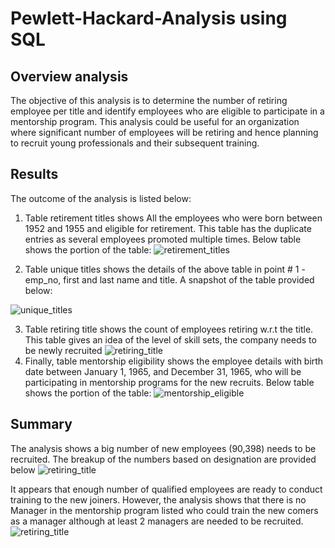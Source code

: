 # Pewlett-Hackard-Analysis using SQL
## Overview analysis
The objective of this analysis is to determine the number of retiring employee per title and identify employees who are eligible to participate in a mentorship program. This analysis could be useful for an organization where significant number of employees will be retiring and hence planning to recruit young professionals and their subsequent training.


## Results
The outcome of the analysis is listed below:
1.	Table retirement titles shows All the employees who were born between 1952 and 1955 and eligible for retirement. This table has the duplicate entries as several employees promoted multiple times. Below table shows the portion of the table:
![retirement_titles](https://user-images.githubusercontent.com/62515666/127945580-68fb9e31-7e99-4d8e-8326-73274f88ad31.png)

2.	Table unique titles shows the details of the above table in point # 1 - emp_no, first and last name and title. A snapshot of the table provided below:

![unique_titles](https://user-images.githubusercontent.com/62515666/127946294-6416818f-c8c1-4394-95db-fefb3b23f516.png)

3.	Table retiring title shows the count of employees retiring w.r.t the title. This table gives an idea of the level of skill sets, the company needs to be newly recruited
![retiring_title](https://user-images.githubusercontent.com/62515666/127946326-2e1c40dc-5f0e-4ff2-9265-55b6c6073028.png)
4.	Finally, table mentorship eligibility shows the employee details with birth date between January 1, 1965, and December 31, 1965, who will be participating in mentorship programs for the new recruits. Below table shows the portion of the table:
![mentorship_eligible](https://user-images.githubusercontent.com/62515666/127946357-e8482a91-3d63-4c9e-8eab-574229deb966.png)
## Summary
The analysis shows a big number of new employees (90,398) needs to be recruited. The breakup of the numbers based on designation are provided below
![retiring_title](https://user-images.githubusercontent.com/62515666/127946326-2e1c40dc-5f0e-4ff2-9265-55b6c6073028.png)

It appears that enough number of qualified employees are ready to conduct training to the new joiners. However, the analysis shows that there is no Manager in the mentorship program listed who could train the new comers as a manager although at least 2 managers are needed to be recruited.
![retiring_title](https://user-images.githubusercontent.com/62515666/127946326-2e1c40dc-5f0e-4ff2-9265-55b6c6073028.png)

